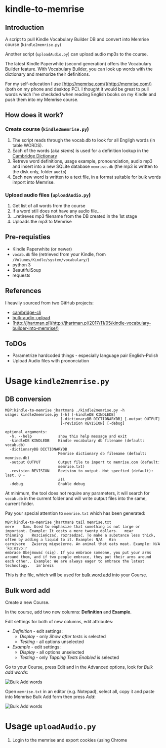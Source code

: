 # kindle-to-memrise

## Introduction

A script to pull Kindle Vocabulary Builder DB and convert into Memrise course (`kindle2memrise.py`)

Another script (`uploadAudio.py`) can upload audio mp3s to the course.

The latest Kindle Paperwhite (second generation) offers the Vocabulary Builder feature. With Vocabulary Builder, you can look up words with the dictionary and memorize their definitions.

For my self-education I use [http://memrise.com/](http://memrise.com/) (both on my phone and desktop PC). I thought it would be great to pull words which I've checkded when reading English books on my Kindle and push them into my Memrise course.

## How does it work?

### Create course (`kindle2memrise.py`)

1. The script reads through the vocab.db to look for all Engligh words (in table WORDS).
2. Each of the words (aka _stems_) is used for a definition lookup in the [Cambridge Dictionary](https://dictionary.cambridge.org/)
3. Retreve word definitions, usage example, pronounciation, audio mp3 and insert into a new SQLite database `memrise.db` (the mp3 is written to the disk only, folder `audio`) 
4. Each new word is written to a text file, in a format suitable for bulk words import into Memrise.

### Upload audio files (`uploadAudio.py`)

1. Get list of all words from the course
2. If a word still does not have any audio file...
3. ...retireves mp3 filename from the DB created in the 1st stage
4. Uploads the mp3 to Memrise

## Pre-requisties

* Kindle Paperwhite (or newer)
* `vocab.db` file (retrieved from your Kindle, from `/Volumes/Kindle/system/vocabulary/`)
* python 3
* BeautifulSoup
* requests

## References

I heavily sourced from two GitHub projects:

* [cambridge-cli](https://github.com/pasternak/cambridge-cli)
* [bulk-audio-upload](https://github.com/DrewSSP/bulk-audio-upload)
* [http://jhartman.pl](http://jhartman.pl/2017/11/05/kindle-vocabulary-builder-into-memrise/)


## ToDOs

* Parametrize hardcoded things - especially language pair English-Polish
* Upload Audio files with prononciation 

# Usage `kindle2memrise.py`

## DB conversion

```
MBP:kindle-to-memrise jhartman$ ./kindle2memrise.py -h
usage: kindle2memrise.py [-h] [-kindleDB KINDLEDB]
                         [-dictionaryDB DICTIONARYDB] [-output OUTPUT]
                         [-revision REVISION] [-debug]

optional arguments:
  -h, --help            show this help message and exit
  -kindleDB KINDLEDB    Kindle vocabulary db filename (default: vocab.db)
  -dictionaryDB DICTIONARYDB
                        Memrise dictionary db filename (default: memrise.db)
  -output OUTPUT        Output file to import to memrise.com (default:
                        memrise.txt)
  -revision REVISION    Revision to output. Not specfied (default): last, 0 -
                        all
  -debug                Enable debug
```
  
At minimum, the tool does not require any parameters, it will search for `vocab.db` in the current folder and will write output files into the same, current folder.

Pay your special attention to `memrise.txt` which has been generated:

```
MBP:kindle-to-memrise jhartman$ tail memrise.txt
mere	Sam. Used to emphasize that something is not large or important. Example: It costs a mere twenty dollars.	mɪər
thinning	Rozcieńczać, rozrzedzać. To make a substance less thick, often by adding a liquid to it. Example: N/A	θɪn
carnivore	Zwierzę mięsożerne. An animal that eats meat. Example: N/A	ˈkɑːnɪvɔːr
embrace	Obejmować (się). If you embrace someone, you put your arms around them, and if two people embrace, they put their arms around each other.. Example: We are always eager to embrace the latest technology.	ɪmˈbreɪs
```
This is the file, which will be used for [bulk word add](http://feedback.memrise.com/knowledgebase/articles/525095-add-words-to-my-course-or-upload-words-from-a-spre) into your Course.

## Bulk word add

Create a new Course.

In the course, add two new columns: **Definition** and **Example**.

Edit settings for both of new columns, edit attributes:

* *Definition* - edit settings:
	* *Display* - only _Show after tests_ is selected 
	* *Testing* - all options unselected
* *Example* - edit settings:
	* *Display* - all options unselected
	* *Testing* - only _Tapping Tests Enabled_ is selected 

Go to your Course, press Edit and in the Advanced options, look for _Bulk add words_:

![Bulk Add words](http://jhartman.pl/files/memrise/01%20-%20memrise.png)

Open `memrise.txt` in an editor (e.g. Notepad), select all, copy it and paste into Memrise Bulk Add form then press _Add_:

![Bulk Add words](http://jhartman.pl/files/memrise/02%20-%20memrise.png)

# Usage `uploadAudio.py`

1. Login to the memrise and export cookies (using Chrome 



  
  
